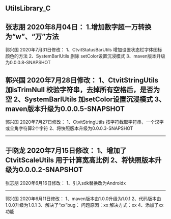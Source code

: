 ## UtilsLibrary_C
张志朋 2020年8月04日：
1.增加数字超一万转换为“w”、“万”方法
------------------------------------------------------------
郭兴国 2020年7月31日修改：
1、CtvitStatusBarUtils 增加设置状态栏字体图标颜色的方法
2、SystemBarlUtils 删除 setColor设置沉浸模式
3、maven版本升级为0.0.0.8-SNAPSHOT

郭兴国 2020年7月28日修改：
1、CtvitStringUtils 加isTrimNull 校验字符串，去掉所有空格后，是否为空
2、SystemBarlUtils 加setColor设置沉浸模式
3、maven版本升级为0.0.0.5-SNAPSHOT
-----------------------------------------------------------

郭兴国 2020年7月27日修改：
1、CtvitStringUtils 按字符截取字符串，一个汉字或全角字符算2个字符
2、将快照版本升级为0.0.0.3-SNAPSHOT

-----------------------------------------------------------
于晓龙 2020年7月15日修改：
1、增加了CtvitScaleUtils 用于计算宽高比例
2、将快照版本升级为0.0.0.2-SNAPSHOT
-----------------------------------------------------------


张志朋 2020年6月16日修改：
1、引入sdk替换改为Androidx

----------------------------------------------------------------------------------------------------

郭兴国 2020年6月11日修改：
1、maven版本由1.0.0升级为1.0.1
2、代码版本由1.0.0升级为1.0.1
3、解决了“xx”bug：
问题原因：xx
解决方式：xx
4、添加了xx功能

